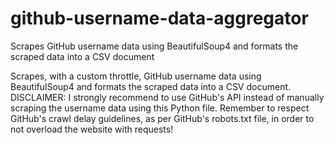 # github-username-data-aggregator
Scrapes GitHub username data using BeautifulSoup4 and formats the scraped data into a CSV document

Scrapes, with a custom throttle, GitHub username data using BeautifulSoup4 and formats the scraped data into a CSV document.
<br>
DISCLAIMER: I strongly recommend to use GitHub's API instead of manually scraping the username data using this Python file. Remember to respect GitHub's crawl delay guidelines, as per GitHub's robots.txt file, in order to not overload the website with requests!
